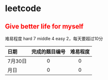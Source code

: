 # leetcode

## <font color=red>Give better life for myself</font>
难易程度 hard 7 middle 4 easy 2，每天要超过10分

| 日期     | 完成的题目编号 | 难易程度 |
| :------ | :---------: | :------: |
| 7月30日  |       0     |       0  |
| 月日|0|0|
